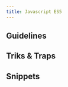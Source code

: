 ```yaml
---
title: Javascript ES5
---
```


## Guidelines

## Triks & Traps 

## Snippets

<Vssue title="ES5" />

<!-- <Content :page-key="getPageKey($site.pages, '/included.html')" /> -->